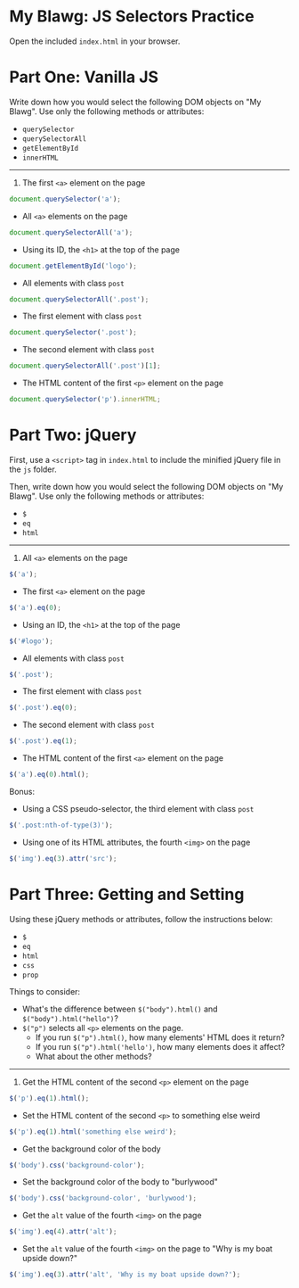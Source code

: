 # My Blawg: JS Selectors Practice

Open the included `index.html` in your browser.

# Part One: Vanilla JS

Write down how you would select the following DOM objects on "My Blawg". Use only the following methods or attributes:

- `querySelector`
- `querySelectorAll`
- `getElementById`
- `innerHTML`

---

1. The first `<a>` element on the page
```js
document.querySelector('a');
```
- All `<a>` elements on the page
```js
document.querySelectorAll('a');
```
- Using its ID, the `<h1>` at the top of the page
```js
document.getElementById('logo');
```
- All elements with class `post`
```js
document.querySelectorAll('.post');
```
- The first element with class `post`
```js
document.querySelector('.post');
```
- The second element with class `post`
```js
document.querySelectorAll('.post')[1];
```
- The HTML content of the first `<p>` element on the page
```js
document.querySelector('p').innerHTML;
```

# Part Two: jQuery

First, use a `<script>` tag in `index.html` to include the minified jQuery file in the `js` folder.

Then, write down how you would select the following DOM objects on "My Blawg". Use only the following methods or attributes:

- `$`
- `eq`
- `html`

---

1. All `<a>` elements on the page
```js
$('a');
```
- The first `<a>` element on the page
```js
$('a').eq(0);
```
- Using an ID, the `<h1>` at the top of the page
```js
$('#logo');
```
- All elements with class `post`
```js
$('.post');
```
- The first element with class `post`
```js
$('.post').eq(0);
```
- The second element with class `post`
```js
$('.post').eq(1);
```
- The HTML content of the first `<a>` element on the page
```js
$('a').eq(0).html();
```

Bonus:
- Using a CSS pseudo-selector, the third element with class `post`
```js
$('.post:nth-of-type(3)');
```
- Using one of its HTML attributes, the fourth `<img>` on the page
```js
$('img').eq(3).attr('src');
```

# Part Three: Getting and Setting

Using these jQuery methods or attributes, follow the instructions below:

- `$`
- `eq`
- `html`
- `css`
- `prop`

Things to consider:
- What's the difference between `$("body").html()` and `$("body").html("hello")`?
- `$("p")` selects all `<p>` elements on the page.
  - If you run `$("p").html()`, how many elements' HTML does it return?
  - If you run `$("p").html('hello')`, how many elements does it affect?
  - What about the other methods?

---

1. Get the HTML content of the second `<p>` element on the page
```js
$('p').eq(1).html();
```
- Set the HTML content of the second `<p>` to something else weird
```js
$('p').eq(1).html('something else weird');
```
- Get the background color of the body
```js
$('body').css('background-color');
```
- Set the background color of the body to "burlywood"
```js
$('body').css('background-color', 'burlywood');
```
- Get the `alt` value of the fourth `<img>` on the page
```js
$('img').eq(4).attr('alt');
```
- Set the `alt` value of the fourth `<img>` on the page to "Why is my boat upside down?"
```js
$('img').eq(3).attr('alt', 'Why is my boat upside down?');
```

